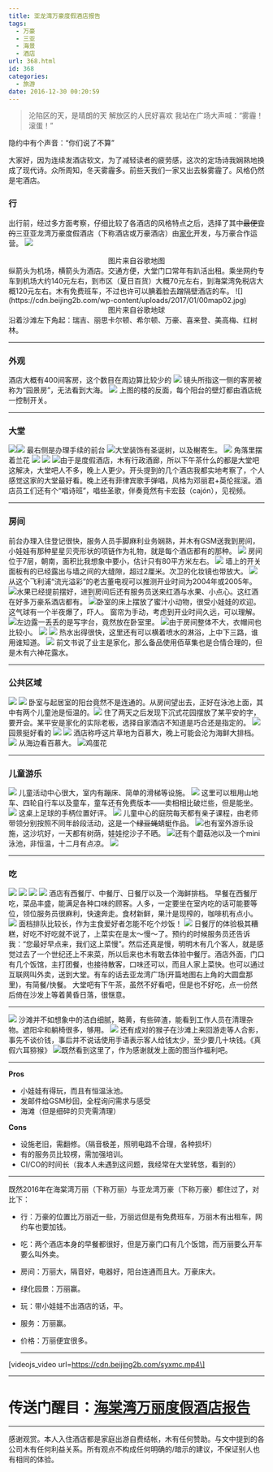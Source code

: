 ```yaml
---
title: 亚龙湾万豪度假酒店报告
tags:
  - 万豪
  - 三亚
  - 海景
  - 酒店
url: 368.html
id: 368
categories:
  - 旅游
date: 2016-12-30 00:20:59
---
```


>沦陷区的天，是晴朗的天
解放区的人民好喜欢
我站在广场大声喊：“雾霾！滚蛋！”

隐约中有个声音：“你们说了不算”

大家好，因为连续发酒店软文，为了减轻读者的疲劳感，这次的定场诗我娴熟地换成了现代诗。众所周知，冬天雾霾多。前些天我们一家又出去躲雾霾了。风格仍然是宅酒店。

### 行
出行前，经过多方面考察，仔细比较了各酒店的风格特点之后，选择了其中~~最便宜的~~三亚亚龙湾万豪度假酒店（下称酒店或万豪酒店）由[家化](http://www.jahwa.com.cn/)开发，与万豪合作运营。
![](https://cdn.beijing2b.com/wp-content/uploads/2017/01/00map01.png)
<center>图片来自谷歌地图</center>
纵箭头为机场，横箭头为酒店。交通方便，大堂门口常年有趴活出租。乘坐网约专车到机场大约140元左右，到市区（夏日百货）大概70元左右，到海棠湾免税店大概120元左右。木有免费班车，不过也许可以腆着脸去蹭隔壁酒店的车。
![](https://cdn.beijing2b.com/wp-content/uploads/2017/01/00map02.jpg)
<center>图片来自谷歌地球</center>
沿着沙滩左下角起：瑞吉、丽思卡尔顿、希尔顿、万豪、喜来登、美高梅、红树林。

* * *

### 外观

酒店大概有400间客房，这个数目在周边算比较少的
![](https://cdn.beijing2b.com/wp-content/uploads/2017/01/01ext01.jpg)
镜头所指这一侧的客房被称为“园景房”，无法看到大海。
![](https://cdn.beijing2b.com/wp-content/uploads/2017/01/01ext02.jpg)
上图的楼的反面，每个阳台的壁灯都由酒店统一控制开关。

* * *

### 大堂

![](https://cdn.beijing2b.com/wp-content/uploads/2017/01/02lobby01.jpg)![](https://cdn.beijing2b.com/wp-content/uploads/2017/01/02lobby02.jpg) 最右侧是办理手续的前台
![](https://cdn.beijing2b.com/wp-content/uploads/2017/01/02lobby03.jpg)大堂装饰有圣诞树，以及榭寄生。
![](https://cdn.beijing2b.com/wp-content/uploads/2017/01/04pa10.jpg)
角落里摆着兰花
![](https://cdn.beijing2b.com/wp-content/uploads/2017/01/02lobby05.jpg)
![](https://cdn.beijing2b.com/wp-content/uploads/2017/01/02lobby07.jpg)
![](https://cdn.beijing2b.com/wp-content/uploads/2017/01/02lobby06.jpg)由于是度假酒店，木有行政酒廊，所以下午茶什么的都是大堂吧这解决，大堂吧人不多，晚上人更少。开头提到的几个酒店我都实地考察了，个人感觉这家的大堂最好看。晚上还有菲律宾歌手弹唱，风格为邓丽君+英伦摇滚。酒店员工们还有个“唱诗班”，唱些圣歌，伴奏竟然有卡宏鼓（cajón），见视频。

* * *

### 房间

前台办理入住登记很快，服务人员手脚麻利业务娴熟，并木有GSM送我到房间，小娃娃有那种星星贝壳形状的项链作为礼物，就是每个酒店都有的那种。
![](https://cdn.beijing2b.com/wp-content/uploads/2017/01/03room03.jpg)
房间位于7层，朝南，面积比我想象中要小，估计只有80平方米左右。
![](https://cdn.beijing2b.com/wp-content/uploads/2017/01/03room01.jpg)
墙上的开关面板有的已经露出与墙之间的大缝隙，超过2厘米。次卫的化妆镜也带放大。
![](https://cdn.beijing2b.com/wp-content/uploads/2017/01/03room02-1.jpg)从这个飞利浦“流光溢彩”的老古董电视可以推测开业时间为2004年或2005年。
![](https://cdn.beijing2b.com/wp-content/uploads/2017/01/03room03a.jpg)水果已经提前摆好，进到房间后还有服务员送来红酒与水果、小点心。这红酒在好多万豪系酒店都有。
![](https://cdn.beijing2b.com/wp-content/uploads/2017/01/03room04.jpg)卧室的床上摆放了蜜汁小动物，很受小娃娃的欢迎。这气球有一个半夜爆了，吓人。 窗帘为手动，考虑到开业时间久远，可以理解。
![](https://cdn.beijing2b.com/wp-content/uploads/2017/01/03room05.jpg)左边露一丢丢的是写字台，竟然放在卧室里。
![](https://cdn.beijing2b.com/wp-content/uploads/2017/01/03room06.jpg)由于房间整体不大，衣帽间也比较小。
![](https://cdn.beijing2b.com/wp-content/uploads/2017/01/03room08-1.jpg)
![](https://cdn.beijing2b.com/wp-content/uploads/2017/01/03room09.jpg)
热水出得很快，这里还有可以横着喷水的淋浴，上中下三路，谁用谁知道。
![](https://cdn.beijing2b.com/wp-content/uploads/2017/01/03room10.jpg)
前文书说了业主是家化，那么备品使用佰草集也是合情合理的，但是木有六神花露水。

* * *

### 公共区域


![](https://cdn.beijing2b.com/wp-content/uploads/2017/01/04pa05.jpg)
![](https://cdn.beijing2b.com/wp-content/uploads/2017/01/04pa06.jpg)
卧室与起居室的阳台竟然不是连通的。从房间望出去，正好在泳池上面，其中有两个儿童池是恒温的。![](https://cdn.beijing2b.com/wp-content/uploads/2017/01/04pa04a.jpg)
住了两天之后发现下沉式花园摆放了某平安的字，要开会。某平安是家化的实际老板，选择自家酒店不知道是巧合还是指定的。
![](https://cdn.beijing2b.com/wp-content/uploads/2017/01/04pa02.jpg)
园景挺好看的
![](https://cdn.beijing2b.com/wp-content/uploads/2017/01/04pa03.jpg)
![](https://cdn.beijing2b.com/wp-content/uploads/2017/01/04pa07.jpg)
酒店称呼这片草地为百慕大，晚上可能会沦为海鲜大排档。
![](https://cdn.beijing2b.com/wp-content/uploads/2017/01/04pa08.jpg)
从海边看百慕大。
![](https://cdn.beijing2b.com/wp-content/uploads/2017/01/04pa11.jpg)鸡蛋花

* * *

### 儿童游乐


![](https://cdn.beijing2b.com/wp-content/uploads/2017/01/05cld02.jpg)
儿童活动中心很大，室内有蹦床、简单的滑梯等设施。
![](https://cdn.beijing2b.com/wp-content/uploads/2017/01/05cld01.jpg)
这里可以租用山地车、四轮自行车以及童车，童车还有免费版本——卖相相比破烂些，但是能坐。
![](https://cdn.beijing2b.com/wp-content/uploads/2017/01/05cld02a.jpg)
这桌上足球的手柄位置好评。
![](https://cdn.beijing2b.com/wp-content/uploads/2017/01/05cld05c.jpg)
儿童中心的庭院每天都有亲子课程，由老师带领分别按照不同年龄段活动，这是一个~~绿豆蝇~~蜻蜓作品。
![](https://cdn.beijing2b.com/wp-content/uploads/2017/01/05cld03.jpg)也有室外游乐设施，这沙坑好，一天都有树荫，娃娃挖沙子不晒。
![](https://cdn.beijing2b.com/wp-content/uploads/2017/01/05cld04.jpg)还有个蘑菇池以及一个mini泳池，非恒温，十二月有点凉。
![](https://cdn.beijing2b.com/wp-content/uploads/2017/01/05cld05.jpg)

* * *

### 吃


![](https://cdn.beijing2b.com/wp-content/uploads/2017/01/06fb03.jpg)
![](https://cdn.beijing2b.com/wp-content/uploads/2017/01/06fb04.jpg)
![](https://cdn.beijing2b.com/wp-content/uploads/2017/01/06fb01.jpg)
![](https://cdn.beijing2b.com/wp-content/uploads/2017/01/06fb02.jpg)
酒店有西餐厅、中餐厅、日餐厅以及一个海鲜排档。 早餐在西餐厅吃，菜品丰盛，能满足各种口味的顾客。人多，一定要坐在室内吃的话可能要等位，领位服务员很麻利，快速奔走。食材新鲜，果汁是现榨的，咖啡机有点小。
![](https://cdn.beijing2b.com/wp-content/uploads/2017/01/06fb05.jpg)
面档排队比较长，作为主食爱好者怎能不吃个炒饭！
![](https://cdn.beijing2b.com/wp-content/uploads/2017/01/06fb06.jpg)
日餐厅的体验极其糟糕，好吃不好吃就不说了，上菜实在是太～慢～了。预约的时候服务员还告诉我：“您最好早点来，我们这上菜慢”。然后还真是慢，明明木有几个客人，就是感觉过去了一个世纪还上不来菜，所以后来也木有敢去体验中餐厅。酒店外面，门口有几个饭馆，主打团餐，也接待散客，口味还可以，而且人家上菜快。也可以通过互联网叫外卖，送到大堂。有车的话去亚龙湾广场(开篇地图右上角的大圆盘那里)，有简餐/快餐。 大堂吧有下午茶，虽然不好看吧，但是也不好吃，点一份然后倚在沙发上等着黄昏日落，很惬意。

* * *

![](https://cdn.beijing2b.com/wp-content/uploads/2017/01/04pa09.jpg)
沙滩并不如想象中的洁白细腻，略黄，有些碎渣，能看到工作人员在清理杂物。遮阳伞和躺椅很多，够用。
![](https://cdn.beijing2b.com/wp-content/uploads/2017/01/07beach01.jpg)
还有成对的猴子在沙滩上来回游走等人合影，事先不谈价钱，事后并不说话使用手语表示客人给钱太少，至少要几十块钱。《真假六耳猕猴》
![](https://cdn.beijing2b.com/wp-content/uploads/2017/01/07beach03.jpg)既然看到这里了，作为感谢就发上面的图当作福利吧。

* * *

**Pros**

*   小娃娃有得玩，而且有恒温泳池。
*   发邮件给GSM秒回，全程询问需求与感受
*   海滩（但是细碎的贝壳需清理）

**Cons**

*   设施老旧，需翻修。（隔音极差，照明电路不合理，各种损坏）
*   有的服务员比较楞，需加强培训。
*   CI/CO的时间长（我本人未遇到这问题，我经常在大堂转悠，看到的）

* * *

既然2016年在海棠湾万丽（下称万丽）与亚龙湾万豪（下称万豪）都住过了，对比下：

*   行：万豪的位置比万丽近一些，万丽远但是有免费班车，万丽木有出租车，网约车也要加钱。
*   吃：两个酒店本身的早餐都很好，但是万豪门口有几个饭馆，而万丽要么开车要么叫外卖。
*   房间：万丽大，隔音好，电器好，阳台连通而且大。万豪床大。
*   绿化园景：万丽赢。
*   玩：带小娃娃不出酒店的话，平。
*   服务：万丽赢。
*   价格：万丽便宜很多。
    
    * * *
    

\[videojs_video url=https://cdn.beijing2b.com/syxmc.mp4\]

* * *

**传送门醒目：[海棠湾万丽度假酒店报告](https://beijing2b.com/zh/syxbr/)**
============================================================

* * *

感谢观赏。本人入住酒店都是家庭出游自费结帐，木有任何赞助。与文中提到的各公司木有任何利益关系。所有观点不构成任何明确的/暗示的建议，不保证别人也有相同的体验。